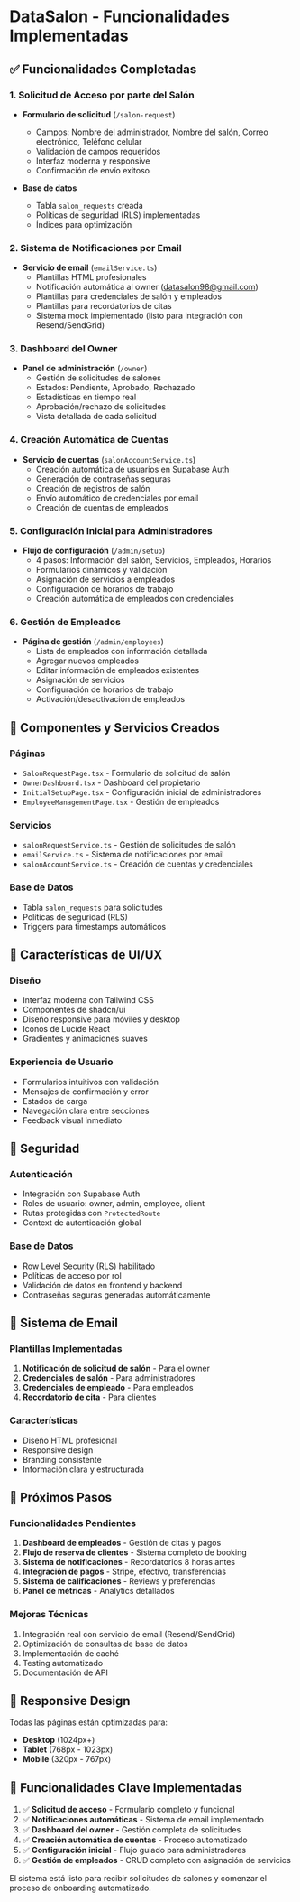 # DataSalon - Funcionalidades Implementadas

## ✅ Funcionalidades Completadas

### 1. Solicitud de Acceso por parte del Salón
- **Formulario de solicitud** (`/salon-request`)
  - Campos: Nombre del administrador, Nombre del salón, Correo electrónico, Teléfono celular
  - Validación de campos requeridos
  - Interfaz moderna y responsive
  - Confirmación de envío exitoso

- **Base de datos**
  - Tabla `salon_requests` creada
  - Políticas de seguridad (RLS) implementadas
  - Índices para optimización

### 2. Sistema de Notificaciones por Email
- **Servicio de email** (`emailService.ts`)
  - Plantillas HTML profesionales
  - Notificación automática al owner (datasalon98@gmail.com)
  - Plantillas para credenciales de salón y empleados
  - Plantillas para recordatorios de citas
  - Sistema mock implementado (listo para integración con Resend/SendGrid)

### 3. Dashboard del Owner
- **Panel de administración** (`/owner`)
  - Gestión de solicitudes de salones
  - Estados: Pendiente, Aprobado, Rechazado
  - Estadísticas en tiempo real
  - Aprobación/rechazo de solicitudes
  - Vista detallada de cada solicitud

### 4. Creación Automática de Cuentas
- **Servicio de cuentas** (`salonAccountService.ts`)
  - Creación automática de usuarios en Supabase Auth
  - Generación de contraseñas seguras
  - Creación de registros de salón
  - Envío automático de credenciales por email
  - Creación de cuentas de empleados

### 5. Configuración Inicial para Administradores
- **Flujo de configuración** (`/admin/setup`)
  - 4 pasos: Información del salón, Servicios, Empleados, Horarios
  - Formularios dinámicos y validación
  - Asignación de servicios a empleados
  - Configuración de horarios de trabajo
  - Creación automática de empleados con credenciales

### 6. Gestión de Empleados
- **Página de gestión** (`/admin/employees`)
  - Lista de empleados con información detallada
  - Agregar nuevos empleados
  - Editar información de empleados existentes
  - Asignación de servicios
  - Configuración de horarios de trabajo
  - Activación/desactivación de empleados

## 🔧 Componentes y Servicios Creados

### Páginas
- `SalonRequestPage.tsx` - Formulario de solicitud de salón
- `OwnerDashboard.tsx` - Dashboard del propietario
- `InitialSetupPage.tsx` - Configuración inicial de administradores
- `EmployeeManagementPage.tsx` - Gestión de empleados

### Servicios
- `salonRequestService.ts` - Gestión de solicitudes de salón
- `emailService.ts` - Sistema de notificaciones por email
- `salonAccountService.ts` - Creación de cuentas y credenciales

### Base de Datos
- Tabla `salon_requests` para solicitudes
- Políticas de seguridad (RLS)
- Triggers para timestamps automáticos

## 🎨 Características de UI/UX

### Diseño
- Interfaz moderna con Tailwind CSS
- Componentes de shadcn/ui
- Diseño responsive para móviles y desktop
- Iconos de Lucide React
- Gradientes y animaciones suaves

### Experiencia de Usuario
- Formularios intuitivos con validación
- Mensajes de confirmación y error
- Estados de carga
- Navegación clara entre secciones
- Feedback visual inmediato

## 🔐 Seguridad

### Autenticación
- Integración con Supabase Auth
- Roles de usuario: owner, admin, employee, client
- Rutas protegidas con `ProtectedRoute`
- Context de autenticación global

### Base de Datos
- Row Level Security (RLS) habilitado
- Políticas de acceso por rol
- Validación de datos en frontend y backend
- Contraseñas seguras generadas automáticamente

## 📧 Sistema de Email

### Plantillas Implementadas
1. **Notificación de solicitud de salón** - Para el owner
2. **Credenciales de salón** - Para administradores
3. **Credenciales de empleado** - Para empleados
4. **Recordatorio de cita** - Para clientes

### Características
- Diseño HTML profesional
- Responsive design
- Branding consistente
- Información clara y estructurada

## 🚀 Próximos Pasos

### Funcionalidades Pendientes
1. **Dashboard de empleados** - Gestión de citas y pagos
2. **Flujo de reserva de clientes** - Sistema completo de booking
3. **Sistema de notificaciones** - Recordatorios 8 horas antes
4. **Integración de pagos** - Stripe, efectivo, transferencias
5. **Sistema de calificaciones** - Reviews y preferencias
6. **Panel de métricas** - Analytics detallados

### Mejoras Técnicas
1. Integración real con servicio de email (Resend/SendGrid)
2. Optimización de consultas de base de datos
3. Implementación de caché
4. Testing automatizado
5. Documentación de API

## 📱 Responsive Design

Todas las páginas están optimizadas para:
- **Desktop** (1024px+)
- **Tablet** (768px - 1023px)
- **Mobile** (320px - 767px)

## 🎯 Funcionalidades Clave Implementadas

1. ✅ **Solicitud de acceso** - Formulario completo y funcional
2. ✅ **Notificaciones automáticas** - Sistema de email implementado
3. ✅ **Dashboard del owner** - Gestión completa de solicitudes
4. ✅ **Creación automática de cuentas** - Proceso automatizado
5. ✅ **Configuración inicial** - Flujo guiado para administradores
6. ✅ **Gestión de empleados** - CRUD completo con asignación de servicios

El sistema está listo para recibir solicitudes de salones y comenzar el proceso de onboarding automatizado.
